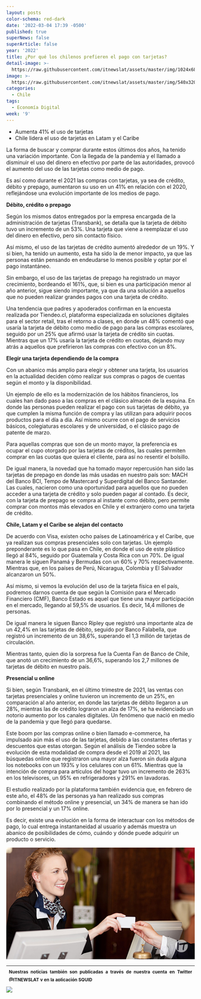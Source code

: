```yaml
---
layout: posts
color-schema: red-dark
date: '2022-03-04 17:39 -0500'
published: true
superNews: false
superArticle: false
year: '2022'
title: ¿Por qué los chilenos prefieren el pago con tarjetas?
detail-image: >-
  https://raw.githubusercontent.com/itnewslat/assets/master/img/1024x680/Pago-tarjeta-de-credito-g.jpg
image: >-
  https://raw.githubusercontent.com/itnewslat/assets/master/img/540x320/Pago-tarjeta-de-credito-p.jpg
categories:
  - Chile
tags:
  - Economía Digital
week: '9'
---
```

- Aumenta 41% el uso de tarjetas
- Chile lidera el uso de tarjetas en Latam y el Caribe

La forma de buscar y comprar durante estos últimos dos años, ha tenido una variación importante. Con la llegada de la pandemia y el llamado a disminuir el uso del dinero en efectivo por parte de las autoridades, provocó el aumento del uso de las tarjetas como medio de pago.

Es así como durante el 2021 las compras con tarjetas, ya sea de crédito, débito y prepago, aumentaron su uso en un 41% en relación con el 2020, reflejándose una evolución importante de los medios de pago.

**Débito, crédito o prepago**

Según los mismos datos entregados por la empresa encargada de la administración de tarjetas (Transbank), se detalla que la tarjeta de débito tuvo un incremento de un 53%. Una tarjeta que viene a reemplazar el uso del dinero en efectivo, pero sin contacto físico.

Así mismo, el uso de las tarjetas de crédito aumentó alrededor de un 19%. Y si bien, ha tenido un aumento, esta ha sido la de menor impacto, ya que las personas están pensando en endeudarse lo menos posible y optar por el pago instantáneo.

Sin embargo, el uso de las tarjetas de prepago ha registrado un mayor crecimiento, bordeando el 161%, que, si bien es una participación menor al año anterior, sigue siendo importante, ya que da una solución a aquellos que no pueden realizar grandes pagos con una tarjeta de crédito.

Una tendencia que padres y apoderados confirman en la encuesta realizada por Tiendeo.cl, plataforma especializada en soluciones digitales para el sector retail, tras el retorno a clases, en donde un 48% comentó que usaría la tarjeta de débito como medio de pago para las compras escolares, seguido por un 25% que afirmó usar la tarjeta de crédito sin cuotas. Mientras que un 17% usaría la tarjeta de crédito en cuotas, dejando muy atrás a aquellos que prefirieron las compras con efectivo con un 8%.

**Elegir una tarjeta dependiendo de la compra**

Con un abanico más amplio para elegir y obtener una tarjeta, los usuarios en la actualidad deciden cómo realizar sus compras o pagos de cuentas según el monto y la disponibilidad.

Un ejemplo de ello es la modernización de los hábitos financieros, los cuales han dado paso a las compras en el clásico almacén de la esquina. En donde las personas pueden realizar el pago con sus tarjetas de débito, ya que cumplen la misma función de compra y las utilizan para adquirir pocos productos para el día a día. Así mismo ocurre con el pago de servicios básicos, colegiaturas escolares y de universidad, o el clásico pago de patente de marzo.

Para aquellas compras que son de un monto mayor, la preferencia es ocupar el cupo otorgado por las tarjetas de créditos, las cuales permiten comprar en las cuotas que quiera el cliente, para así no resentir el bolsillo.

De igual manera, la novedad que ha tomado mayor repercusión han sido las tarjetas de prepago en donde las más usadas en nuestro país son: MACH del Banco BCI, Tempo de Mastercard y Superdigital del Banco Santander. Las cuales, nacieron como una oportunidad para aquellos que no pueden acceder a una tarjeta de crédito y solo pueden pagar al contado. Es decir, con la tarjeta de prepago se compra al instante como débito, pero permite comprar con montos más elevados en Chile y el extranjero como una tarjeta de crédito.

**Chile, Latam y el Caribe se alejan del contacto**

De acuerdo con Visa, existen ocho países de Latinoamérica y el Caribe, que ya realizan sus compras presenciales solo con tarjetas. Un ejemplo preponderante es lo que pasa en Chile, en donde el uso de este plástico llegó al 84%, seguido por Guatemala y Costa Rica con un 70%. De igual manera le siguen Panamá y Bermudas con un 60% y 70% respectivamente. Mientras que, en los países de Perú, Nicaragua, Colombia y El Salvador alcanzaron un 50%.

Así mismo, si vemos la evolución del uso de la tarjeta física en el país, podremos darnos cuenta de que según la Comisión para el Mercado Financiero (CMF), Banco Estado es aquel que tiene una mayor participación en el mercado, llegando al 59,5% de usuarios. Es decir, 14,4 millones de personas.

De igual manera le siguen Banco Ripley que registró una importante alza de un 42,4% en las tarjetas de débito, seguido por Banco Falabella, que registró un incremento de un 38,6%, superando el 1,3 millón de tarjetas de circulación.

Mientras tanto, quien dio la sorpresa fue la Cuenta Fan de Banco de Chile, que anotó un crecimiento de un 36,6%, superando los 2,7 millones de tarjetas de débito en nuestro país.

**Presencial u online**

Si bien, según Transbank, en el último trimestre de 2021, las ventas con tarjetas presenciales y online tuvieron un incremento de un 25%, en comparación al año anterior, en donde las tarjetas de débito llegaron a un 28%, mientras las de crédito lograron un alza de 17%, se ha evidenciado un notorio aumento por los canales digitales. Un fenómeno que nació en medio de la pandemia y que llegó para quedarse.

Este boom por las compras online o bien llamado e-commerce, ha impulsado aún más el uso de las tarjetas, debido a las constantes ofertas y descuentos que estas otorgan.  Según el análisis de Tiendeo sobre la evolución de esta modalidad de compra desde el 2019 al 2021, las búsquedas online que registraron una mayor alza fueron sin duda alguna los notebooks con un 193% y los celulares con un 61%. Mientras que la intención de compra para artículos del hogar tuvo un incremento de 263% en los televisores, un 95% en refrigeradores y 291% en lavadoras.

El estudio realizado por la plataforma también evidencia que, en febrero de este año, el 48% de las personas ya han realizado sus compras combinando el método online y presencial, un 34% de manera se han ido por lo presencial y un 17% online.

Es decir, existe una evolución en la forma de interactuar con los métodos de pago, lo cual entrega instantaneidad al usuario y además muestra un abanico de posibilidades de cómo, cuándo y dónde puede adquirir un producto o servicio.

![](https://raw.githubusercontent.com/itnewslat/assets/master/img/540x320/Pago-tarjeta-de-credito-p.jpg)

<table style="height: 42px;" width="569">
<tbody>
<tr>
<td style="text-align: justify;"><sub><strong>Nuestras noticias también son publicadas a través de nuestra cuenta en Twitter <a href="https://twitter.com/itnewslat?lang=es">@ITNEWSLAT</a> y en la aplicación <a href="https://squidapp.co/en/">SQUID</a></strong></sub></td>
</tr>
</tbody>
</table>

<img src="https://tracker.metricool.com/c3po.jpg?hash=56f88a41e39ab42c063cc51676587a04"/>